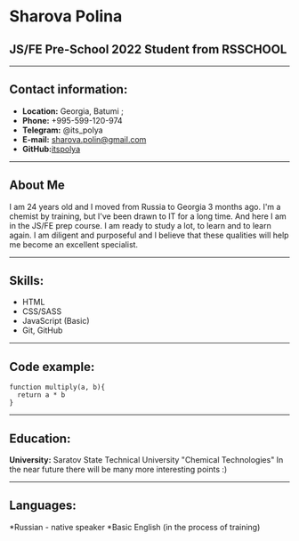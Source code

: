 # Sharova Polina
## JS/FE Pre-School 2022 Student from RSSCHOOL
****
## Contact information:
* __Location:__ Georgia, Batumi ;
* __Phone:__ +995-599-120-974
* __Telegram:__ @its_polya
* __E-mail:__ sharova.polin@gmail.com
* __GitHub:__[itspolya](https://github.com/itspolya)
****
## About Me
I am 24 years old and I moved from Russia to Georgia 3 months ago. I'm a chemist by training, but I've been drawn to IT for a long time. And here I am in the JS/FE prep course. I am ready to study a lot, to learn and to learn again. I am diligent and purposeful and I believe that these qualities will help me become an excellent specialist.
********
## Skills:
* HTML
* CSS/SASS
* JavaScript (Basic)
* Git, GitHub
*********
## Code example:
```
function multiply(a, b){
  return a * b
}
```
***********
## Education:
__University:__ Saratov State Technical University "Chemical Technologies"
In the near future there will be many more interesting points :)
******
## Languages:
*Russian - native speaker
*Basic English (in the process of training)
